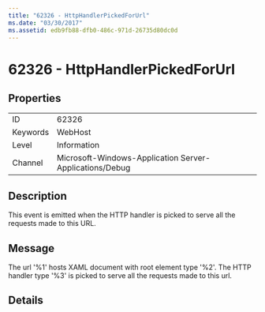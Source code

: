 ```yaml
---
title: "62326 - HttpHandlerPickedForUrl"
ms.date: "03/30/2017"
ms.assetid: edb9fb88-dfb0-486c-971d-26735d80dc0d
---
```

# 62326 - HttpHandlerPickedForUrl
## Properties  
  
|||  
|-|-|  
|ID|62326|  
|Keywords|WebHost|  
|Level|Information|  
|Channel|Microsoft-Windows-Application Server-Applications/Debug|  
  
## Description  
 This event is emitted when the HTTP handler is picked to serve all the requests made to this URL.  
  
## Message  
 The url '%1' hosts XAML document with root element type '%2'. The HTTP handler type '%3' is picked to serve all the requests made to this url.  
  
## Details
